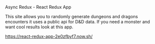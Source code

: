  Async Redux - React Redux App

This site allows you to randomly generate dungeons and dragons encounters it uses a public api for D&D data. If you need a monster and want cool results look at this app.

https://react-redux-app-2e0zfbyf7.now.sh/

